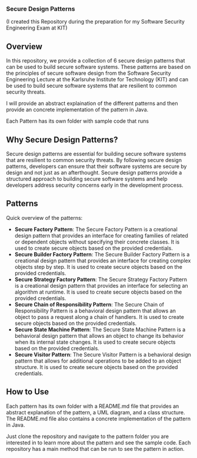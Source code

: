 ### Secure Design Patterns
(I created this Repository during the preparation for my Software Security Engineering Exam at KIT)
## Overview
In this repository, we provide a collection of 6 secure design patterns that can be used to build secure software systems. These patterns are based on the principles of secure software design from the Software Security Engineering Lecture at the Karlsruhe Institute for Technology (KIT) and can be used to build secure software systems that are resilient to common security threats. 

I will provide an abstract explaination of the different patterns and then provide an concrete implementation of the pattern in Java.

Each Pattern has its own folder with sample code that runs

## Why Secure Design Patterns?
Secure design patterns are essential for building secure software systems that are resilient to common security threats. By following secure design patterns, developers can ensure that their software systems are secure by design and not just as an afterthought. Secure design patterns provide a structured approach to building secure software systems and help developers address security concerns early in the development process.

## Patterns
Quick overview of the patterns:

- **Secure Factory Pattern**: The Secure Factory Pattern is a creational design pattern that provides an interface for creating families of related or dependent objects without specifying their concrete classes. It is used to create secure objects based on the provided credentials.
- **Secure Builder Factory Pattern**: The Secure Builder Factory Pattern is a creational design pattern that provides an interface for creating complex objects step by step. It is used to create secure objects based on the provided credentials.
- **Secure Strategy Factory Pattern**: The Secure Strategy Factory Pattern is a creational design pattern that provides an interface for selecting an algorithm at runtime. It is used to create secure objects based on the provided credentials.
- **Secure Chain of Responsibility Pattern**: The Secure Chain of Responsibility Pattern is a behavioral design pattern that allows an object to pass a request along a chain of handlers. It is used to create secure objects based on the provided credentials.
- **Secure State Machine Pattern**: The Secure State Machine Pattern is a behavioral design pattern that allows an object to change its behavior when its internal state changes. It is used to create secure objects based on the provided credentials.
- **Secure Visitor Pattern**: The Secure Visitor Pattern is a behavioral design pattern that allows for additional operations to be added to an object structure. It is used to create secure objects based on the provided credentials.

## How to Use
Each pattern has its own folder with a README.md file that provides an abstract explanation of the pattern, a UML diagram, and a class structure. The README.md file also contains a concrete implementation of the pattern in Java.

Just clone the repository and navigate to the pattern folder you are interested in to learn more about the pattern and see the sample code.
Each repository has a main method that can be run to see the pattern in action.